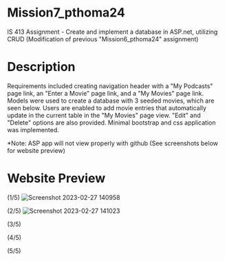 # Mission7_pthoma24
IS 413 Assignment - Create and implement a database in ASP.net, utilizing CRUD (Modification of previous "Mission6_pthoma24" assignment)

# Description
Requirements included creating navigation header with a "My Podcasts" page link, an "Enter a Movie" page link, and a "My Movies" page link. Models were used to create a database with 3 seeded movies, which are seen below. Users are enabled to add movie entries that automatically update in the current table in the "My Movies" page view. "Edit" and "Delete" options are also provided. Minimal bootstrap and css application was implemented. 

*Note: ASP app will not view properly with github (See screenshots below for website preview)

# Website Preview

(1/5)
![Screenshot 2023-02-27 140958](https://user-images.githubusercontent.com/103624496/221688632-64580fc6-e9e9-4b34-8f7b-5f595ed476fd.png)

(2/5)
![Screenshot 2023-02-27 141023](https://user-images.githubusercontent.com/103624496/221688751-6032c7b5-1d3e-45e4-996f-1e062739c1bc.png)

(3/5)


(4/5)


(5/5)
